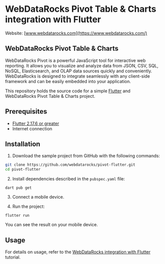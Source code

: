 # WebDataRocks Pivot Table & Charts integration with Flutter
Website: [www.webdatarocks.com](https://www.webdatarocks.com/)
## WebDataRocks Pivot Table & Charts

WebDataRocks Pivot is a powerful JavaScript tool for interactive web reporting. It allows you to visualize and analyze data from JSON, CSV, SQL, NoSQL, Elasticsearch, and OLAP data sources quickly and conveniently. WebDataRocks is designed to integrate seamlessly with any client-side framework and can be easily embedded into your application.

This repository holds the source code for a simple [Flutter](https://flutter.dev/) and WebDataRocks Pivot Table & Charts project.

## Prerequisites

 - [Flutter 2.17.6 or greater](https://docs.flutter.dev/get-started/install)
 - Internet connection

## Installation

1. Download the sample project from GitHub with the following commands:

```bash
git clone https://github.com/webdatarocks/pivot-flutter.git
cd pivot-flutter
```

2. Install dependencies described in the `pubspec.yaml` file:

```
dart pub get
``` 

3. Connect a mobile device.

4. Run the project:

```
flutter run
``` 

You can see the result on your mobile device.

## Usage

For details on usage, refer to the [WebDataRocks integration with Flutter](https://www.webdatarocks.com/doc/integration-with-flutter/) tutorial.
